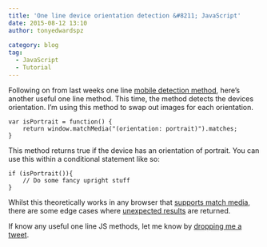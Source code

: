 ```yaml
---
title: 'One line device orientation detection &#8211; JavaScript'
date: 2015-08-12 13:10
author: tonyedwardspz
  
category: blog
tag:
  - JavaScript
  - Tutorial
---
```

Following on from last weeks one line <a href="http://tonyedwardspz.co.uk/blog/javascript-mobile-device-detection-the-easy-way/" target="_blank">mobile detection method</a>, here&#8217;s another useful one line method. This time, the method detects the devices orientation. I&#8217;m using this method to swap out images for each orientation.

<!--more-->

<pre data-language="javascript"><code>var isPortrait = function() {
    return window.matchMedia("(orientation: portrait)").matches;
}</code></pre>

This method returns true if the device has an orientation of portrait. You can use this within a conditional statement like so:

<pre data-language="javascript"><code>if (isPortrait()){
    // Do some fancy upright stuff
}</code></pre>

Whilst this theoretically works in any browser that <a href="http://caniuse.com/#feat=matchmedia" target="_blank">supports match media</a>, there are some edge cases where <a href="http://www.matthewgifford.com/blog/2011/12/22/a-misconception-about-window-orientation/" target="_blank">unexpected&nbsp;results</a> are returned.

If&nbsp;know any useful one line JS methods, let me know by <a href="https://twitter.com/tonyedwardspz" target="_blank">dropping me a tweet</a>.
